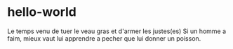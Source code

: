 # hello-world



Le temps venu de tuer le veau gras et d'armer les justes(es)
Si un homme a faim, mieux vaut lui apprendre a pecher que lui donner un poisson.
